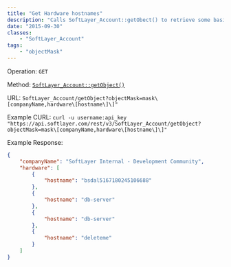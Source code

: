 ```yaml
---
title: "Get Hardware hostnames"
description: "Calls SoftLayer_Account::getObect() to retrieve some basic information about an account, and uses an objectMask to retrieve the hostname of all hardware on the account"
date: "2015-09-30"
classes: 
    - "SoftLayer_Account"
tags:
    - "objectMask"
---
```

Operation: `GET`

Method: [`SoftLayer_Account::getObject()`](http://sldn.softlayer.com/reference/services/SoftLayer_Account/getObject)

URL: `SoftLayer_Account/getObject?objectMask=mask\[companyName,hardware\[hostname\]\]"`

Example CURL: `curl -u username:api_key "https://api.softlayer.com/rest/v3/SoftLayer_Account/getObject?objectMask=mask\[companyName,hardware\[hostname\]\]"`

Example Response:
```json
{
    "companyName": "SoftLayer Internal - Development Community",
    "hardware": [
        {
            "hostname": "bsdal5167180245106688"
        },
        {
            "hostname": "db-server"
        },
        {
            "hostname": "db-server"
        },
        {
            "hostname": "deleteme"
        }
    ]
}
```

